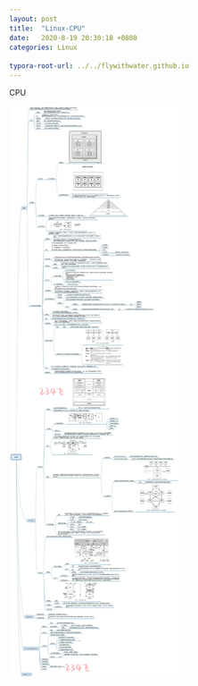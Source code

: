 ```yaml
---
layout: post
title:  "Linux-CPU"
date:   2020-8-19 20:30:18 +0800
categories: Linux

typora-root-url: ../../flywithwater.github.io
---
```


CPU 

![file_system](/assets/Linux/CPU.jpg)





